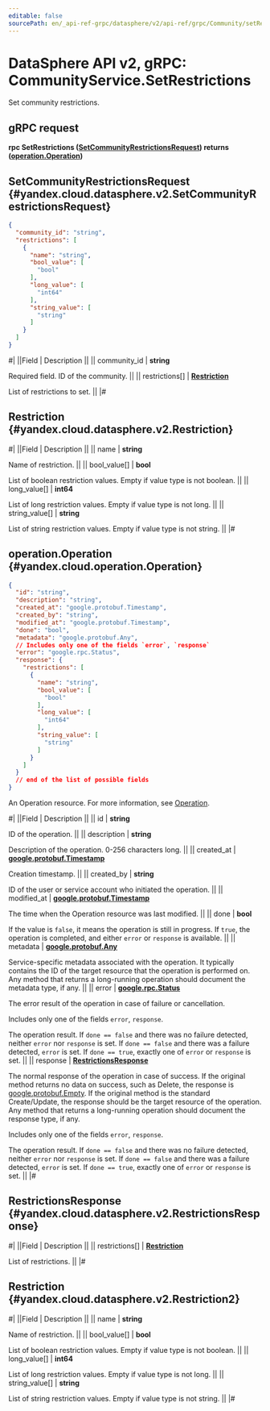 ```yaml
---
editable: false
sourcePath: en/_api-ref-grpc/datasphere/v2/api-ref/grpc/Community/setRestrictions.md
---
```


# DataSphere API v2, gRPC: CommunityService.SetRestrictions

Set community restrictions.

## gRPC request

**rpc SetRestrictions ([SetCommunityRestrictionsRequest](#yandex.cloud.datasphere.v2.SetCommunityRestrictionsRequest)) returns ([operation.Operation](#yandex.cloud.operation.Operation))**

## SetCommunityRestrictionsRequest {#yandex.cloud.datasphere.v2.SetCommunityRestrictionsRequest}

```json
{
  "community_id": "string",
  "restrictions": [
    {
      "name": "string",
      "bool_value": [
        "bool"
      ],
      "long_value": [
        "int64"
      ],
      "string_value": [
        "string"
      ]
    }
  ]
}
```

#|
||Field | Description ||
|| community_id | **string**

Required field. ID of the community. ||
|| restrictions[] | **[Restriction](#yandex.cloud.datasphere.v2.Restriction)**

List of restrictions to set. ||
|#

## Restriction {#yandex.cloud.datasphere.v2.Restriction}

#|
||Field | Description ||
|| name | **string**

Name of restriction. ||
|| bool_value[] | **bool**

List of boolean restriction values. Empty if value type is not boolean. ||
|| long_value[] | **int64**

List of long restriction values. Empty if value type is not long. ||
|| string_value[] | **string**

List of string restriction values. Empty if value type is not string. ||
|#

## operation.Operation {#yandex.cloud.operation.Operation}

```json
{
  "id": "string",
  "description": "string",
  "created_at": "google.protobuf.Timestamp",
  "created_by": "string",
  "modified_at": "google.protobuf.Timestamp",
  "done": "bool",
  "metadata": "google.protobuf.Any",
  // Includes only one of the fields `error`, `response`
  "error": "google.rpc.Status",
  "response": {
    "restrictions": [
      {
        "name": "string",
        "bool_value": [
          "bool"
        ],
        "long_value": [
          "int64"
        ],
        "string_value": [
          "string"
        ]
      }
    ]
  }
  // end of the list of possible fields
}
```

An Operation resource. For more information, see [Operation](/docs/api-design-guide/concepts/operation).

#|
||Field | Description ||
|| id | **string**

ID of the operation. ||
|| description | **string**

Description of the operation. 0-256 characters long. ||
|| created_at | **[google.protobuf.Timestamp](https://developers.google.com/protocol-buffers/docs/reference/google.protobuf#timestamp)**

Creation timestamp. ||
|| created_by | **string**

ID of the user or service account who initiated the operation. ||
|| modified_at | **[google.protobuf.Timestamp](https://developers.google.com/protocol-buffers/docs/reference/google.protobuf#timestamp)**

The time when the Operation resource was last modified. ||
|| done | **bool**

If the value is `false`, it means the operation is still in progress.
If `true`, the operation is completed, and either `error` or `response` is available. ||
|| metadata | **[google.protobuf.Any](https://developers.google.com/protocol-buffers/docs/proto3#any)**

Service-specific metadata associated with the operation.
It typically contains the ID of the target resource that the operation is performed on.
Any method that returns a long-running operation should document the metadata type, if any. ||
|| error | **[google.rpc.Status](https://cloud.google.com/tasks/docs/reference/rpc/google.rpc#status)**

The error result of the operation in case of failure or cancellation.

Includes only one of the fields `error`, `response`.

The operation result.
If `done == false` and there was no failure detected, neither `error` nor `response` is set.
If `done == false` and there was a failure detected, `error` is set.
If `done == true`, exactly one of `error` or `response` is set. ||
|| response | **[RestrictionsResponse](#yandex.cloud.datasphere.v2.RestrictionsResponse)**

The normal response of the operation in case of success.
If the original method returns no data on success, such as Delete,
the response is [google.protobuf.Empty](https://developers.google.com/protocol-buffers/docs/reference/google.protobuf#google.protobuf.Empty).
If the original method is the standard Create/Update,
the response should be the target resource of the operation.
Any method that returns a long-running operation should document the response type, if any.

Includes only one of the fields `error`, `response`.

The operation result.
If `done == false` and there was no failure detected, neither `error` nor `response` is set.
If `done == false` and there was a failure detected, `error` is set.
If `done == true`, exactly one of `error` or `response` is set. ||
|#

## RestrictionsResponse {#yandex.cloud.datasphere.v2.RestrictionsResponse}

#|
||Field | Description ||
|| restrictions[] | **[Restriction](#yandex.cloud.datasphere.v2.Restriction2)**

List of restrictions. ||
|#

## Restriction {#yandex.cloud.datasphere.v2.Restriction2}

#|
||Field | Description ||
|| name | **string**

Name of restriction. ||
|| bool_value[] | **bool**

List of boolean restriction values. Empty if value type is not boolean. ||
|| long_value[] | **int64**

List of long restriction values. Empty if value type is not long. ||
|| string_value[] | **string**

List of string restriction values. Empty if value type is not string. ||
|#
